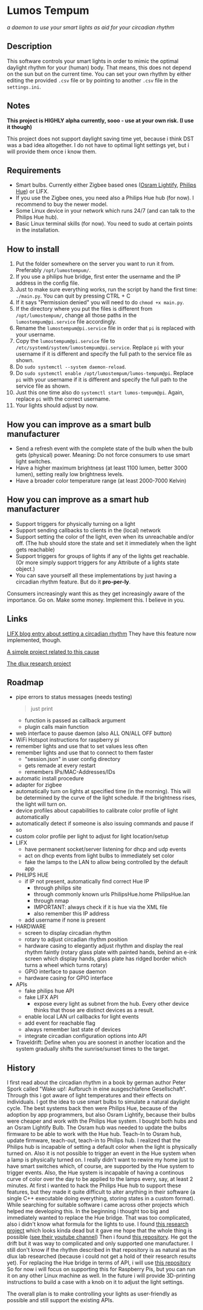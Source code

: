 # Lumos Tempum
_a daemon to use your smart lights as aid for your circadian rhythm_

## Description
This software controls your smart lights in order to mimic the optimal daylight rhythm for your (human) body.
That means, this does not depend on the sun but on the current time.
You can set your own rhythm by either editing the provided `.csv` file or by pointing to another `.csv` file in the `settings.ini`.

## Notes
**This project is HIGHLY alpha currently, sooo - use at your own risk. (I use it though)**

This project does not support daylight saving time yet, because i think DST was a bad idea altogether.
I do not have to optimal light settings yet, but i will provide them once i know them.

## Requirements
* Smart bulbs. Currently either Zigbee based ones ([Osram Lightify](https://www.osram.com/lightify), [Philips Hue](http://www2.meethue.com/en-us)) or LIFX.
* If you use the Zigbee ones, you need also a Philips Hue hub (for now). I recommend to buy the newer model.
* Some Linux device in your network which runs 24/7 (and can talk to the Philips Hue hub).
* Basic Linux terminal skills (for now). You need to sudo at certain points in the installation.

## How to install
1. Put the folder somewhere on the server you want to run it from. Preferably `/opt/lumostempum/`.
2. If you use a philips hue bridge, first enter the username and the IP address in the config file.
3. Just to make sure everything works, run the script by hand the first time: `./main.py`. You can quit by pressing CTRL + C
4. If it says "Permission denied" you will need to do `chmod +x main.py`.
5. If the directory where you put the files is different from `/opt/lumostempum/`, change all those paths in the `lumostempum@pi.service` file accordingly.
6. Rename the `lumostempum@pi.service` file in order that `pi` is replaced with your username.
7. Copy the `lumostempum@pi.service` file to `/etc/systemd/system/lumostempum@pi.service`. Replace `pi` with your username if it is different and specify the full path to the service file as shown.
8. Do `sudo systemctl --system daemon-reload`.
9. Do `sudo systemctl enable /opt/lumostempum/lumos-tempum@pi`. Replace `pi` with your username if it is different and specify the full path to the service file as shown.
10. Just this one time also do `systemctl start lumos-tempum@pi`. Again, replace `pi` with the correct username.
11. Your lights should adjust by now.

## How you can improve as a smart bulb manufacturer
* Send a refresh event with the complete state of the bulb when the bulb gets (physical) power. Meaning: Do not force consumers to use smart light switches.
* Have a higher maximum brightness (at least 1100 lumen, better 3000 lumen), setting really low brightness levels.
* Have a broader color temperature range (at least 2000-7000 Kelvin)

## How you can improve as a smart hub manufacturer
* Support triggers for physically turning on a light
* Support sending callbacks to clients in the (local) network
* Support setting the color of the light, even when its unreachable and/or off. (The hub should store the state and set it immediately when the light gets reachable)
* Support triggers for groups of lights if any of the lights get reachable. (Or more simply support triggers for any Attribute of a lights state object.)
* You can save yourself all these implementations by just having a circadian rhythm feature. But do it **pro-per-ly**.

Consumers increasingly want this as they get increasingly aware of the importance. Go on. Make some money. Implement this. I believe in you.

## Links
[LIFX blog entry about setting a circadian rhythm](https://www.lifx.com/blogs/light-matters/19034143-the-lighter-side-of-circadian-rhythms) They have this feature now implemented, though.

[A simple project related to this cause](https://www.instructables.com/id/Hueberry/?ALLSTEPS)

[The dlux research project](http://dlux.cae.drexel.edu/)

## Roadmap
* pipe errors to status messages (needs testing)
    > just print
    * function is passed as callback argument
    * plugin calls main function
* web interface to pause daemon (also ALL ON/ALL OFF button)
* WiFi Hotspot instructions for raspberry pi
* remember lights and use that to set values less often
* remember lights and use that to connect to them faster
    * "session.json" in user config directory
    * gets remade at every restart
    * remembers IPs/MAC-Addresses/IDs
* automatic install procedure
* adapter for zigbee
* automatically turn on lights at specified time (in the morning). This will be determined by the curve of the light schedule. If the brightness rises, the light will turn on.
* device profiles about capabilities to calibrate color profile of light automatically
* automatically detect if someone is also issuing commands and pause if so
* custom color profile per light to adjust for light location/setup
* LIFX
    * have permanent socket/server listening for dhcp and udp events
    * act on dhcp events from light bulbs to immediately set color
    * fake the lamps to the LAN to allow being controlled by the default app
* PHILIPS HUE
    * if IP not present, automatically find correct Hue IP
        * through philips site
        * through commonly known urls
            PhilipsHue.home
            PhilipsHue.lan
        * through nmap
        * IMPORTANT: always check if it is hue via the XML file
        * also remember this IP address
    * add username if none is present
* HARDWARE
    * screen to display circadian rhythm
    * rotary to adjust circadian rhythm position
    * hardware casing to elegantly adjust rhythm and display the real rhythm faintly (rotary glass plate with painted hands, behind an e-ink screen which display hands, glass plate has ridged border which turns a wheel which turns rotary)
    * GPIO interface to pause daemon
    * hardware casing for GPIO interface
* APIs
    * fake philips hue API
    * fake LIFX API
        * expose every light as subnet from the hub. Every other device thinks that those are distinct devices as a result.
    * enable local LAN url callbacks for light events
    * add event for reachable flag
    * always remember last state of devices
    * integrate circadian configuration options into API
* Traveldrift: Define when you are soonest in another location and the system gradually shifts the sunrise/sunset times to the target.

## History
I first read about the circadian rhythm in a book by german author Peter Spork called "Wake up!: Aufbruch in eine ausgeschlafene Gesellschaft".
Through this i got aware of light temperatures and their effects on individuals.
I got the idea to use smart bulbs to simulate a natural daylight cycle.
The best systems back then were Philips Hue, because of the adoption by app programmers, but also Osram Lightify, because their bulbs were cheaper and work with the Philips Hue system.
I bought both hubs and an Osram Lightify Bulb.
The Osram hub was needed to update the bulbs firmware to be able to work with the Hue hub.
Teach-In to Osram hub, update firmware, teach-out, teach-in to Philips hub.
I realized that the Philips hub is incapable of setting a default color when the light is physically turned on.
Also it is not possible to trigger an event in the Hue system when a lamp is physically turned on.
I really didn't want to rewire my home just to have smart switches which, of course, are supported by the Hue system to trigger events.
Also, the Hue system is incapable of having a continous curve of color over the day to be applied to the lamps every, say, at least 2 minutes.
At first i wanted to hack the Philips Hue hub to support these features, but they made it quite difficult to alter anything in their software (a single C++ executable doing everything, storing states in a custom format).
While searching for suitable software i came across other projects which helped me developing this.
In the beginning i thought too big and immediately wanted to replace the Hue bridge. That was too complicated, also i didn't know what formula for the lights to use.
I found [this research project](http://dlux.cae.drexel.edu/) which looks kinda dead but it gave me hope that the whole thing is possible ([see their youtube channel](https://www.youtube.com/channel/UCsOSV4Br6XvsntST2aNTAkA))
Then i found [this repository](https://github.com/ancillarymagnet/lifx_circ). He got the drift but it was way to complicated and only supported one manufacturer.
I still don't know if the rhythm described in that repository is as natural as the dlux lab researched (because i could not get a hold of their research results yet).
For replacing the Hue bridge in terms of API, i will use [this repository](https://github.com/jarvisinc/PhilipsHueRemoteAPI)
So for now i will focus on supporting this for Raspberry Pis, but you can run it on any other Linux machine as well.
In the future i will provide 3D-printing instructions to build a case with a knob on it to adjust the light settings.

The overall plan is to make controlling your lights as user-friendly as possible and still support the existing APIs.
